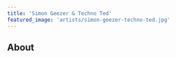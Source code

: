 ```yaml
---
title: 'Simon Geezer & Techno Ted'
featured_image: 'artists/simon-geezer-techno-ted.jpg'
---
```


## About


